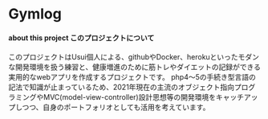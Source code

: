 # Gymlog

#### about this project このプロジェクトについて
このプロジェクトはUsui個人による、githubやDocker、herokuといったモダンな開発環境を扱う練習と、健康増進のために筋トレやダイエットの記録ができる実用的なwebアプリを作成するプロジェクトです。
php4～5の手続き型言語の記法で知識が止まっているため、2021年現在の主流のオブジェクト指向プログラミングやMVC(model-view-controller)設計思想等の開発環境をキャッチアップしつつ、自身のポートフォリオとしても活用を考えています。
